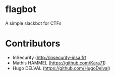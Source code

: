 # flagbot
A simple slackbot for CTFs

# Contributors
* InSecurity (http://insecurity-insa.fr)
* Mathis HAMMEL (https://github.com/Kara71)
* Hugo DELVAL (https://github.com/HugoDelval)

